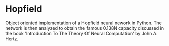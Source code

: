 # Hopfield
Object oriented implementation of a Hopfield neural nework in Python. The network is then analyzed to obtain the famous 0.138N capacity discussed in the book 'Introduction To The Theory Of Neural Computation' by John A. Hertz.
